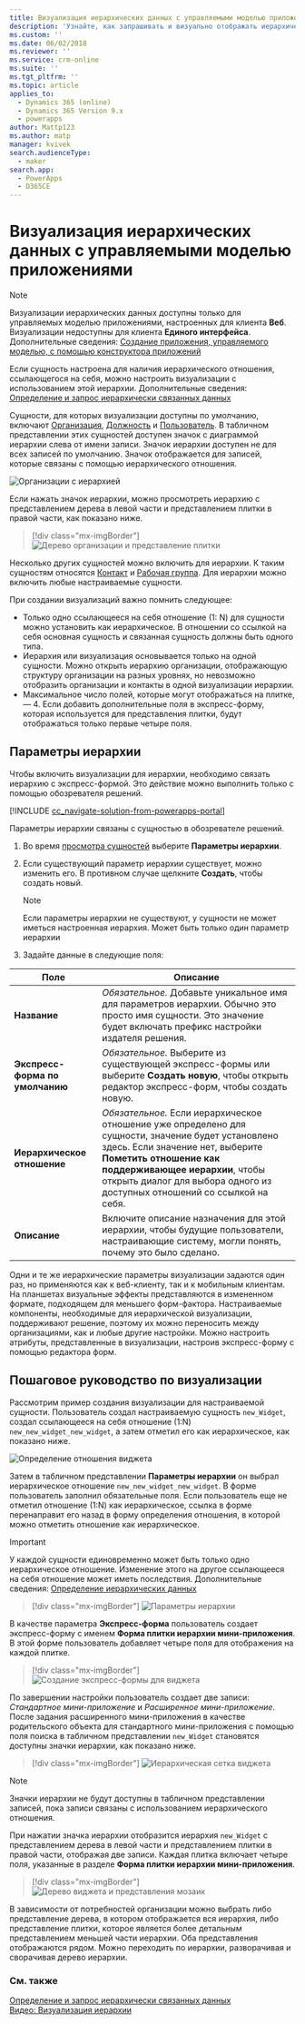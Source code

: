 ```yaml
---
title: Визуализация иерархических данных с управляемыми моделью приложениями | MicrosoftDocs
description: 'Узнайте, как запрашивать и визуально отображать иерархически связанные данные'
ms.custom: ''
ms.date: 06/02/2018
ms.reviewer: ''
ms.service: crm-online
ms.suite: ''
ms.tgt_pltfrm: ''
ms.topic: article
applies_to:
  - Dynamics 365 (online)
  - Dynamics 365 Version 9.x
  - powerapps
author: Mattp123
ms.author: matp
manager: kvivek
search.audienceType:
  - maker
search.app:
  - PowerApps
  - D365CE
---
```

# <a name="visualize-hierarchical-data-with-model-driven-apps"></a>Визуализация иерархических данных с управляемыми моделью приложениями

> [!NOTE]
> Визуализации иерархических данных доступны только для управляемых моделью приложениями, настроенных для клиента **Веб**. Визуализации недоступны для клиента **Единого интерфейса**. Дополнительные сведения: [Создание приложения, управляемого моделью, с помощью конструктора приложений](../model-driven-apps/create-edit-app.md)

Если сущность настроена для наличия иерархического отношения, ссылающегося на себя, можно настроить визуализации с использованием этой иерархии. Дополнительные сведения: [Определение и запрос иерархически связанных данных](../common-data-service/define-query-hierarchical-data.md)

Сущности, для которых визуализации доступны по умолчанию, включают [Организация](/powerapps/developer/common-data-service/reference/entities/account), [Должность](/powerapps/developer/common-data-service/reference/entities/position) и [Пользователь](/powerapps/developer/common-data-service/reference/entities/systemuser). В табличном представлении этих сущностей доступен значок с диаграммой иерархии слева от имени записи. Значок иерархии доступен не для всех записей по умолчанию. Значок отображается для записей, которые связаны с помощью иерархического отношения.  
  
 ![Организации с иерархией](media/account-list-with-hierarchy.png)  
  
 Если нажать значок иерархии, можно просмотреть иерархию с представлением дерева в левой части и представлением плитки в правой части, как показано ниже.  
  
> [!div class="mx-imgBorder"] 
> ![Дерево организации и представление плитки](media/hierachy-security-accounts-tile-view.png)  
  
 Несколько других сущностей можно включить для иерархии. К таким сущностям относятся [Контакт](/powerapps/developer/common-data-service/reference/entities/contact) и [Рабочая группа](/powerapps/developer/common-data-service/reference/entities/team). Для иерархии можно включить любые настраиваемые сущности.  
  
При создании визуализаций важно помнить следующее:  
  
- Только одно ссылающееся на себя отношение (1: N) для сущности можно установить как иерархическое. В отношении со ссылкой на себя основная сущность и связанная сущность должны быть одного типа.  
- Иерархия или визуализация основывается только на одной сущности. Можно открыть иерархию организации, отображающую структуру организации на разных уровнях, но невозможно отобразить организации и контакты в одной визуализации иерархии. 
- Максимальное число полей, которые могут отображаться на плитке, — 4. Если добавить дополнительные поля в экспресс-форму, которая используется для представления плитки, будут отображаться только первые четыре поля. 

## <a name="hierarchy-settings"></a>Параметры иерархии

Чтобы включить визуализации для иерархии, необходимо связать иерархию с экспресс-формой. Это действие можно выполнить только с помощью обозревателя решений.

[!INCLUDE [cc_navigate-solution-from-powerapps-portal](../../includes/cc_navigate-solution-from-powerapps-portal.md)]

Параметры иерархии связаны с сущностью в обозревателе решений. 

1. Во время [просмотра сущностей](../common-data-service/create-edit-entities-solution-explorer.md#view-entities) выберите **Параметры иерархии**.
2. Если существующий параметр иерархии существует, можно изменить его. В противном случае щелкните **Создать**, чтобы создать новый.
    
    > [!NOTE]
    > Если параметры иерархии не существуют, у сущности не может иметься настроенная иерархия.
    >Может быть только один параметр иерархии 

1. Задайте данные в следующие поля:

|Поле|Описание|
|--|--|
|**Название**|*Обязательное.* Добавьте уникальное имя для параметров иерархии. Обычно это просто имя сущности. Это значение будет включать префикс настройки издателя решения.|
|**Экспресс-форма по умолчанию**|*Обязательное.* Выберите из существующей экспресс-формы или выберите **Создать новую**, чтобы открыть редактор экспресс-форм, чтобы создать новую.|
|**Иерархическое отношение**|*Обязательное.* Если иерархическое отношение уже определено для сущности, значение будет установлено здесь. Если значение нет, выберите **Пометить отношение как поддерживающее иерархии**, чтобы открыть диалог для выбора одного из доступных отношений со ссылкой на себя.|
|**Описание**|Включите описание назначения для этой иерархии, чтобы будущие пользователи, настраивающие систему, могли понять, почему это было сделано.|
    

Одни и те же иерархические параметры визуализации задаются один раз, но применяются как к веб-клиенту, так и к мобильным клиентам. На планшетах визуальные эффекты представляются в измененном формате, подходящем для меньшего форм-фактора. Настраиваемые компоненты, необходимые для иерархической визуализации, поддерживают решение, поэтому их можно переносить между организациями, как и любые другие настройки. Можно настроить атрибуты, представленные в визуализации, настроив экспресс-форму с помощью редактора форм.
  
## <a name="visualization-walk-through"></a>Пошаговое руководство по визуализации

Рассмотрим пример создания визуализации для настраиваемой сущности. Пользователь создал настраиваемую сущность `new_Widget`, создал ссылающееся на себя отношение (1:N) `new_new_widget_new_widget`, а затем отметил его как иерархическое, как показано ниже.  
  
![Определение отношения виджета](media/widget-relationship-definition.png)  
  
Затем в табличном представлении **Параметры иерархии** он выбрал иерархическое отношение `new_new_widget_new_widget`. В форме пользователь заполнил обязательные поля. Если пользователь еще не отметил отношение (1:N) как иерархическое, ссылка в форме перенаправит его назад в форму определения отношения, в которой можно отметить отношение как иерархическое.  

> [!IMPORTANT]
> У каждой сущности единовременно может быть только одно иерархическое отношение. Изменение этого на другое ссылающееся на себя отношение может иметь последствия. Дополнительные сведения: [Определение иерархических данных](../common-data-service/define-query-hierarchical-data.md#define-hierarchical-data)

> [!div class="mx-imgBorder"] 
> ![Параметры иерархии](media/hierarchy-settings.png)  
  
В качестве параметра **Экспресс-форма** пользователь создает экспресс-форму с именем **Форма плитки иерархии мини-приложения**. В этой форме пользователь добавляет четыре поля для отображения на каждой плитке.  

> [!div class="mx-imgBorder"] 
> ![Создание экспресс-формы для виджета](media/create-quickform.png)  
  
По завершении настройки пользователь создает две записи: *Стандартное мини-приложение* и *Расширенное мини-приложение*. После задания расширенного мини-приложения в качестве родительского объекта для стандартного мини-приложения с помощью поля поиска в табличном представлении `new_Widget` становятся доступны значки иерархии, как показано ниже.  

> [!div class="mx-imgBorder"] 
> ![Иерархическая сетка виджета](media/widget-hierarchy-grid.png)  
  
> [!NOTE]
>  Значки иерархии не будут доступны в табличном представлении записей, пока записи связаны с использованием иерархического отношения.  
  
При нажатии значка иерархии отобразится иерархия `new_Widget` с представлением дерева в левой части и представлением плитки в правой части, отображая две записи. Каждая плитка включает четыре поля, указанные в разделе **Форма плитки иерархии мини-приложения**.  

> [!div class="mx-imgBorder"] 
> ![Дерево виджета и представления мозаик](media/widget-tree-tiles.png)  

В зависимости от потребностей организации можно выбрать либо представление дерева, в котором отображается вся иерархия, либо представление плитки, которое является более детальным представлением меньшей части иерархии. Оба представления отображаются рядом. Можно переходить по иерархии, разворачивая и сворачивая дерево иерархии. 

### <a name="see-also"></a>См. также 

[Определение и запрос иерархически связанных данных](../common-data-service/define-query-hierarchical-data.md)<br />
[Видео: Визуализация иерархии](http://www.youtube.com/watch?v=_dGBE6icLNw&index=9&list=PLC3591A8FE4ADBE07)
